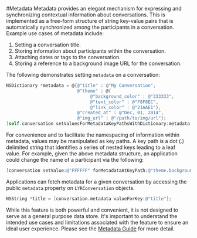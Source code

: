 #Metadata
Metadata provides an elegant mechanism for expressing and synchronizing contextual information about conversations. This is implemented as a free-form structure of string key-value pairs that is automatically synchronized among the participants in a conversation. Example use cases of metadata include:

1. Setting a conversation title.
2. Storing information about participants within the conversation.
3. Attaching dates or tags to the conversation.
4. Storing a reference to a background image URL for the conversation.

The following demonstrates setting `metadata` on a conversation:

```objective-c
NSDictionary *metadata = @{@"title" : @"My Conversation",
                           @"theme" : @{
                                @"background_color" : @"333333",
                                @"text_color" : @"F8F8EC",
                                @"link_color" : @"21AAE1"},
                           @"created_at" : @"Dec, 01, 2014",
                           @"img_url" : @"/path/to/img/url"};
[self.conversation setValuesForMetadataKeyPathsWithDictionary:metadata merge:YES];
```

For convenience and to facilitate the namespacing of information within metadata, values may be manipulated as key paths. A key path is a dot (.) delimited string that identifies a series of nested keys leading to a leaf value. For example, given the above metadata structure, an application could change the name of a participant via the following:

```objective-c
[conversation setValue:@"FFFFFF" forMetadataAtKeyPath:@"theme.background_color"];
```

Applications can fetch metadata for a given conversation by accessing the public `metadata` property on `LYRConversation` objects.

```objective-c
NSString *title = [conversation.metadata valueForKey:@"title"];
```

While this feature is both powerful and convenient, it is not designed to serve as a general purpose data store. It's important to understand the intended use cases and limitations associated with the feature to ensure an ideal user experience. Please see the [Metadata Guide](../guides#metadata) for more detail.
